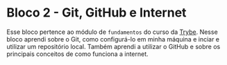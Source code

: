 # Bloco 2 - Git, GitHub e Internet


Esse bloco pertence ao módulo de `fundamentos` do curso da [Trybe](https://www.betrybe.com/). Nesse bloco aprendi sobre o Git, como configurá-lo em minha máquina e
inciar e utilizar um repositório local. Também aprendi a utilizar o GitHub e sobre os principais conceitos de como funciona a internet.
